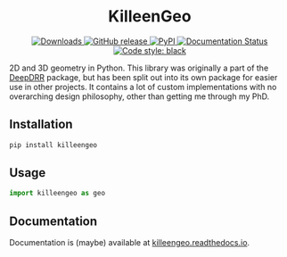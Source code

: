 <div align="center">

# KilleenGeo

<a href="https://pepy.tech/project/killeengeo">
<img src="https://pepy.tech/badge/killeengeo/month" alt="Downloads" />
</a>
<a href="https://github.com/benjamindkilleen/killeengeo/releases/">
<img src="https://img.shields.io/github/release/benjamindkilleen/killeengeo.svg" alt="GitHub release" />
</a>
<a href="https://pypi.org/project/killeengeo/">
<img src="https://img.shields.io/pypi/v/killeengeo" alt="PyPI" />
</a>
<a href="http://killeengeo.readthedocs.io/?badge=latest">
<img src="https://readthedocs.org/projects/killeengeo/badge/?version=latest" alt="Documentation Status" />
</a>
<a href="https://github.com/psf/black">
<img src="https://img.shields.io/badge/code%20style-black-000000.svg" alt="Code style: black" />
</a>

</div>

2D and 3D geometry in Python. This library was originally a part of the
[DeepDRR](https://github.com/arcadelab/deepdrr) package, but has been split out into its own package
for easier use in other projects. It contains a lot of custom implementations with no overarching
design philosophy, other than getting me through my PhD.

## Installation

```bash
pip install killeengeo
```

## Usage

```python
import killeengeo as geo
```

## Documentation

Documentation is (maybe) available at [killeengeo.readthedocs.io](https://killeengeo.readthedocs.io/en/latest/).
